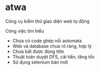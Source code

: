 # atwa
Công cụ kiểm thử giao diện web tự động

Công việc tìm hiểu
- Chưa có code ghép nối automata 
- Web và database chưa rõ ràng, hợp lý
- Chưa bắt được đúng title
- Thuật toán duyệt DFS, cải tiến, tăng tốc 
- Sử dụng selenium bản mới
